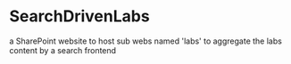 # SearchDrivenLabs
a SharePoint website to host sub webs named 'labs' to aggregate the labs content by a search frontend
